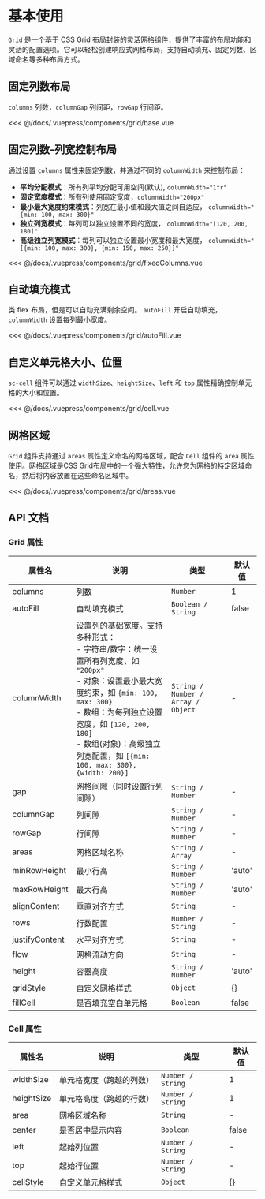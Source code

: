 # 基本使用

`Grid` 是一个基于 CSS Grid 布局封装的灵活网格组件，提供了丰富的布局功能和灵活的配置选项。它可以轻松创建响应式网格布局，支持自动填充、固定列数、区域命名等多种布局方式。

## 固定列数布局

`columns` 列数，`columnGap` 列间距，`rowGap` 行间距。

<ClientOnly>
<common-code-format>
  <grid-base slot="source"></grid-base>
                  
  <<< @/docs/.vuepress/components/grid/base.vue
</common-code-format>
</ClientOnly>

## 固定列数-列宽控制布局

通过设置 `columns` 属性来固定列数，并通过不同的 `columnWidth` 来控制布局：

- **平均分配模式**：所有列平均分配可用空间(默认), `columnWidth="1fr"`
- **固定宽度模式**：所有列使用固定宽度，`columnWidth="200px"` 
- **最小最大宽度约束模式**：列宽在最小值和最大值之间自适应， `columnWidth="{min: 100, max: 300}"`
- **独立列宽模式**：每列可以独立设置不同的宽度， `columnWidth="[120, 200, 180]"`
- **高级独立列宽模式**：每列可以独立设置最小宽度和最大宽度， `columnWidth="[{min: 100, max: 300}, {min: 150, max: 250}]"`

<ClientOnly>
<common-code-format>
  <grid-fixedColumns slot="source"></grid-fixedColumns>
                  
  <<< @/docs/.vuepress/components/grid/fixedColumns.vue
</common-code-format>
</ClientOnly>

## 自动填充模式

类 flex 布局，但是可以自动充满剩余空间。
`autoFill` 开启自动填充，`columnWidth` 设置每列最小宽度。

<ClientOnly>
<common-code-format>
  <grid-autoFill slot="source"></grid-autoFill>
                  
  <<< @/docs/.vuepress/components/grid/autoFill.vue
</common-code-format>
</ClientOnly>

## 自定义单元格大小、位置

`sc-cell` 组件可以通过 `widthSize`、`heightSize`、`left` 和 `top` 属性精确控制单元格的大小和位置。

<ClientOnly>
<common-code-format>
  <grid-cell slot="source"></grid-cell>
                  
  <<< @/docs/.vuepress/components/grid/cell.vue
</common-code-format>
</ClientOnly>

## 网格区域

`Grid` 组件支持通过 `areas` 属性定义命名的网格区域，配合 `Cell` 组件的 `area` 属性使用。网格区域是CSS Grid布局中的一个强大特性，允许您为网格的特定区域命名，然后将内容放置在这些命名区域中。

<ClientOnly>
<common-code-format>
  <grid-areas slot="source"></grid-areas>
                  
  <<< @/docs/.vuepress/components/grid/areas.vue
</common-code-format>
</ClientOnly>



## API 文档

### Grid 属性

| 属性名         | 说明                                                                                                                                                                                                                  | 类型                               | 默认值 |
| -------------- | --------------------------------------------------------------------------------------------------------------------------------------------------------------------------------------------------------------------- | ---------------------------------- | ------ |
| columns        | 列数                                                                                                                                                                                                                  | `Number`                           | 1      |
| autoFill       | 自动填充模式                                                                                                                                                                                                          | `Boolean / String`                 | false  |
| columnWidth    | 设置列的基础宽度。支持多种形式：<br/>- 字符串/数字：统一设置所有列宽度，如 `"200px"`<br/>- 对象：设置最小最大宽度约束，如 `{min: 100, max: 300}`<br/>- 数组：为每列独立设置宽度，如 `[120, 200, 180]`<br/>- 数组(对象)：高级独立列宽配置，如 `[{min: 100, max: 300}, {width: 200}]` | `String / Number / Array / Object` | -      |
| gap            | 网格间隙（同时设置行列间隙）                                                                                                                                                                                          | `String / Number`                  | -      |
| columnGap      | 列间隙                                                                                                                                                                                                                | `String / Number`                  | -      |
| rowGap         | 行间隙                                                                                                                                                                                                                | `String / Number`                  | -      |
| areas          | 网格区域名称                                                                                                                                                                                                          | `String / Array`                   | -      |
| minRowHeight   | 最小行高                                                                                                                                                                                                              | `String / Number`                  | 'auto' |
| maxRowHeight   | 最大行高                                                                                                                                                                                                              | `String / Number`                  | 'auto' |
| alignContent   | 垂直对齐方式                                                                                                                                                                                                          | `String`                           | -      |
| rows           | 行数配置                                                                                                                                                                                                              | `Number / String`                  | -      |
| justifyContent | 水平对齐方式                                                                                                                                                                                                          | `String`                           | -      |
| flow           | 网格流动方向                                                                                                                                                                                                          | `String`                           | -      |
| height         | 容器高度                                                                                                                                                                                                              | `String / Number`                  | 'auto' |
| gridStyle      | 自定义网格样式                                                                                                                                                                                                        | `Object`                           | {}     |
| fillCell       | 是否填充空白单元格                                                                                                                                                                                                    | `Boolean`                          | false  |

### Cell 属性

| 属性名     | 说明                     | 类型              | 默认值 |
| ---------- | ------------------------ | ----------------- | ------ |
| widthSize  | 单元格宽度（跨越的列数） | `Number / String` | 1      |
| heightSize | 单元格高度（跨越的行数） | `Number / String` | 1      |
| area       | 网格区域名称             | `String`          | -      |
| center     | 是否居中显示内容         | `Boolean`         | false  |
| left       | 起始列位置               | `Number / String` | -      |
| top        | 起始行位置               | `Number / String` | -      |
| cellStyle  | 自定义单元格样式         | `Object`          | {}     |